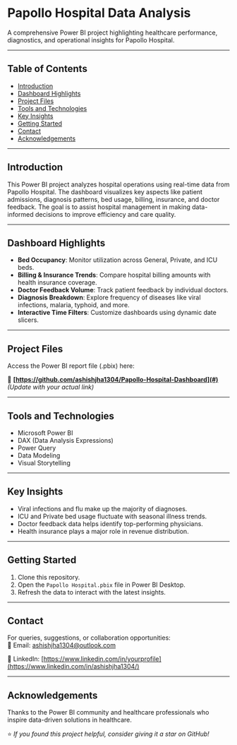 # Papollo Hospital Data Analysis  
A comprehensive Power BI project highlighting healthcare performance, diagnostics, and operational insights for Papollo Hospital.

---

## Table of Contents  
- [Introduction](#introduction)  
- [Dashboard Highlights](#dashboard-highlights)  
- [Project Files](#project-files)  
- [Tools and Technologies](#tools-and-technologies)  
- [Key Insights](#key-insights)  
- [Getting Started](#getting-started)  
- [Contact](#contact)  
- [Acknowledgements](#acknowledgements)  

---

## Introduction  
This Power BI project analyzes hospital operations using real-time data from Papollo Hospital. The dashboard visualizes key aspects like patient admissions, diagnosis patterns, bed usage, billing, insurance, and doctor feedback. The goal is to assist hospital management in making data-informed decisions to improve efficiency and care quality.

---

## Dashboard Highlights  
- **Bed Occupancy**: Monitor utilization across General, Private, and ICU beds.  
- **Billing & Insurance Trends**: Compare hospital billing amounts with health insurance coverage.  
- **Doctor Feedback Volume**: Track patient feedback by individual doctors.  
- **Diagnosis Breakdown**: Explore frequency of diseases like viral infections, malaria, typhoid, and more.  
- **Interactive Time Filters**: Customize dashboards using dynamic date slicers.

---

## Project Files  
Access the Power BI report file (.pbix) here:

🔗 **[https://github.com/ashishjha1304/Papollo-Hospital-Dashboard](#)** *(Update with your actual link)*

---

## Tools and Technologies  
- Microsoft Power BI  
- DAX (Data Analysis Expressions)  
- Power Query  
- Data Modeling  
- Visual Storytelling  

---

## Key Insights  
- Viral infections and flu make up the majority of diagnoses.  
- ICU and Private bed usage fluctuate with seasonal illness trends.  
- Doctor feedback data helps identify top-performing physicians.  
- Health insurance plays a major role in revenue distribution.  

---

## Getting Started  
1. Clone this repository.  
2. Open the `Papollo Hospital.pbix` file in Power BI Desktop.  
3. Refresh the data to interact with the latest insights.  

---

## Contact  
For queries, suggestions, or collaboration opportunities:  
📧 Email: ashishjha1304@outlook.com 

🔗 LinkedIn: [https://www.linkedin.com/in/yourprofile](https://www.linkedin.com/in/ashishjha1304/)

---

## Acknowledgements  
Thanks to the Power BI community and healthcare professionals who inspire data-driven solutions in healthcare.

⭐ *If you found this project helpful, consider giving it a star on GitHub!*
